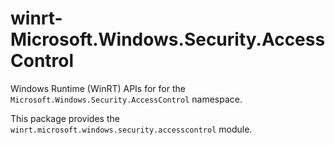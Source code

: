 <!-- warning: Please don't edit this file. It was automatically generated. -->

# winrt-Microsoft.Windows.Security.AccessControl

Windows Runtime (WinRT) APIs for for the `Microsoft.Windows.Security.AccessControl` namespace.

This package provides the `winrt.microsoft.windows.security.accesscontrol` module.

